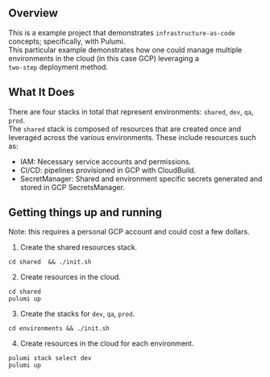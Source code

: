 ## Overview

This is a example project that demonstrates `infrastructure-as-code` concepts; specifically, with Pulumi.  
This particular example demonstrates how one could manage multiple environments in the cloud (in this case GCP) leveraging a  
`two-step` deployment method. 

## What It Does

There are four stacks in total that represent environments: `shared`, `dev`, `qa`, `prod`.  
The `shared` stack is composed of resources that are created once and leveraged across the various environments.
These include resources such as:  

- IAM: Necessary service accounts and permissions.  
- CI/CD: pipelines provisioned in GCP with CloudBuild.  
- SecretManager: Shared and environment specific secrets generated and stored in GCP SecretsManager.  


## Getting things up and running  
Note: this requires a personal GCP account and could cost a few dollars.

1. Create the shared resources stack.  

```
cd shared  && ./init.sh
```

2. Create resources in the cloud.  

```
cd shared
pulumi up
```


3. Create the stacks for `dev`, `qa`, `prod`.  

```
cd environments && ./init.sh
```

4. Create resources in the cloud for each environment.  

```
pulumi stack select dev
pulumi up
```